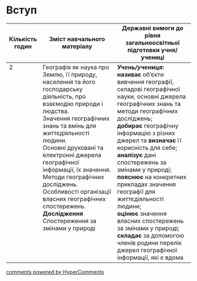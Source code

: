 <div id="hypercomments_widget" class="js-hypercomments-widget invisible"></div>

# Вступ

<table>
  <tr>
    <td width="10%" align="center"><b>Кількість годин</b></td>  
    <td width="45%" align="center"><b>Зміст навчального матеріалу</b></td>
    <td width="45%" align="center"><b>Державні вимоги до рівня загальноосвітньої підготовки учня/учениці</b></td>
  </tr>
<tbody>
  <tr>
<td width="10%" style="vertical-align:top !important;">2</td>
    <td width="45%" style="vertical-align:top !important;">
Географія як наука про  Землю, її природу, населення та його господарську діяльність, про взаємодію природи і людства. <br>
Значення географічних знань та вмінь для життєдіяльності людини.<br>
Основні друковані та електронні джерела географічної  інформації, їх значення. <br>
Методи географічних досліджень. Особливості організації власних географічних спостережень. <br>
<b>Дослідження</b><br>
Спостереження за змінами у природі
</td>
    <td width="45%" style="vertical-align:top !important;">
<i><b>Учень/учениця:</b></i><br>
<b>називає</b> об’єкти вивчення географії, складові географічної науки, основні джерела географічних знань та методи географічних досліджень;<br>
<b>добирає</b> географічну інформацію з різних джерел та <b>визначає</b> її корисність для себе;<br>
<b>аналізує</b> дані спостережень за змінами у природі;<br>
<b>пояснює</b> на конкретних прикладах значення географії для життєдіяльності людини; <br>
<b>оцінює</b> значення власних спостережень за змінами у природі;<br>
<b>складає</b>  за допомогою членів родини перелік джерел географічної інформації, які є вдома</td>
  </tr>
</tbody>
</table>

<div class="js-hypercomments-container">
<a href="http://hypercomments.com" class="hc-link" title="comments widget">comments powered by HyperComments</a>
</div>
